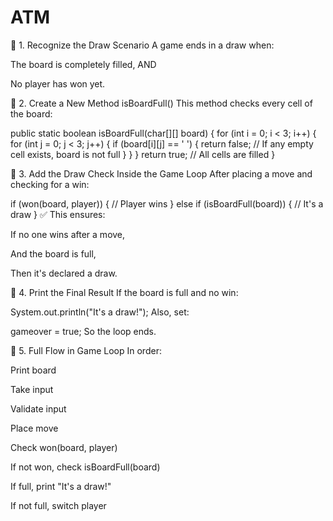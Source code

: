 # ATM
🔹 1. Recognize the Draw Scenario
A game ends in a draw when:

The board is completely filled, AND

No player has won yet.





🔹 2. Create a New Method isBoardFull()
This method checks every cell of the board:

public static boolean isBoardFull(char[][] board) {
    for (int i = 0; i < 3; i++) {
        for (int j = 0; j < 3; j++) {
            if (board[i][j] == ' ') {
                return false; // If any empty cell exists, board is not full
            }
        }
    }
    return true; // All cells are filled
}





🔹 3. Add the Draw Check Inside the Game Loop
After placing a move and checking for a win:

if (won(board, player)) {
    // Player wins
} else if (isBoardFull(board)) {
    // It's a draw
}
✅ This ensures:

If no one wins after a move,

And the board is full,

Then it's declared a draw.





🔹 4. Print the Final Result
If the board is full and no win:

System.out.println("It's a draw!");
Also, set:

gameover = true;
So the loop ends.






🔹 5. Full Flow in Game Loop
In order:

Print board

Take input

Validate input

Place move

Check won(board, player)

If not won, check isBoardFull(board)

If full, print "It's a draw!"

If not full, switch player

